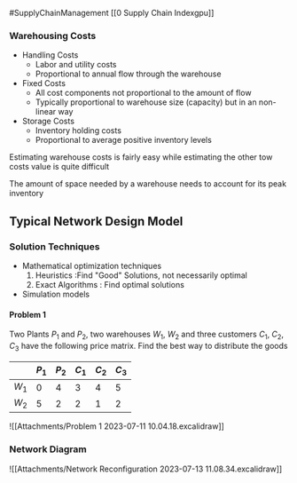 #SupplyChainManagement 
[[0 Supply Chain Indexgpu]]
### Warehousing Costs
- Handling Costs
	- Labor and utility costs
	- Proportional to annual flow through the warehouse
- Fixed Costs
	- All cost components not proportional to the amount of flow
	- Typically proportional to warehouse size (capacity) but in an non-linear way
- Storage Costs
	- Inventory holding costs
	- Proportional to average positive inventory levels

Estimating warehouse costs is fairly easy while estimating the other tow costs value is quite difficult

The amount of space needed by a warehouse needs to account for its peak inventory

## Typical Network Design Model
### Solution Techniques
- Mathematical optimization techniques
	1. Heuristics :Find "Good" Solutions, not necessarily optimal
	2. Exact Algorithms : Find optimal solutions
- Simulation models 

#### Problem 1

Two Plants $P_1$ and $P_2$, two warehouses $W_1$, $W_2$ and three customers $C_1$, $C_2$, $C_3$ have the following price matrix.
Find the best way to distribute the goods

|   | $P_1$|$P_2$|$C_1$|$C_2$|$C_3$|
|---|-|--|--|--|--|
|$W_1$|0|4|3|4|5|
|$W_2$|5|2|2|1|2|

![[Attachments/Problem 1 2023-07-11 10.04.18.excalidraw]]

### Network Diagram
![[Attachments/Network Reconfiguration 2023-07-13 11.08.34.excalidraw]]
